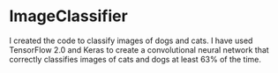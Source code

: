 # ImageClassifier
I created the code to classify images of dogs and cats. I have used TensorFlow 2.0 and Keras to create a convolutional neural network that correctly classifies images of cats and dogs at least 63% of the time.
